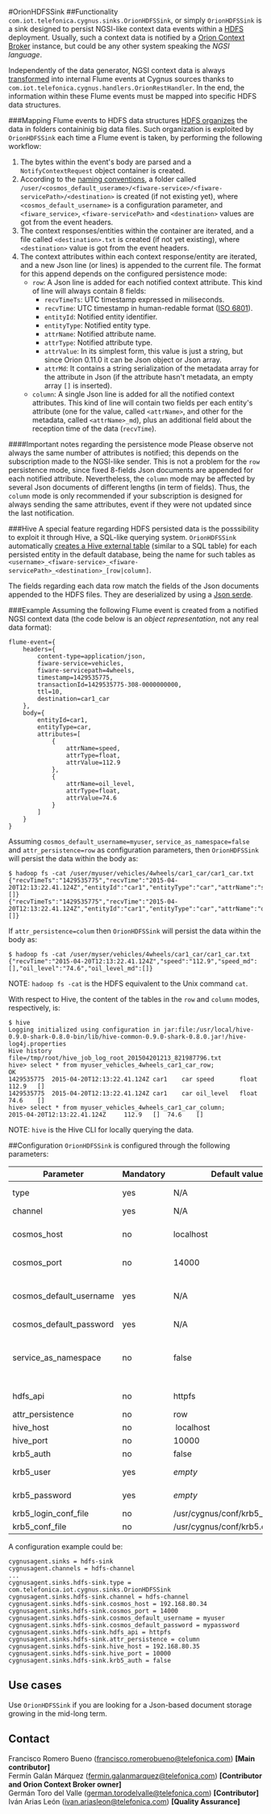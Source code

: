 #OrionHDFSSink
##Functionality
`com.iot.telefonica.cygnus.sinks.OrionHDFSSink`, or simply `OrionHDFSSink` is a sink designed to persist NGSI-like context data events within a [HDFS](https://hadoop.apache.org/docs/current/hadoop-project-dist/hadoop-hdfs/HdfsUserGuide.html) deployment. Usually, such a context data is notified by a [Orion Context Broker](https://github.com/telefonicaid/fiware-orion) instance, but could be any other system speaking the <i>NGSI language</i>.

Independently of the data generator, NGSI context data is always [transformed](from_ngsi_events_to_flume_events.md) into internal Flume events at Cygnus sources thanks to `com.iot.telefonica.cygnus.handlers.OrionRestHandler`. In the end, the information within these Flume events must be mapped into specific HDFS data structures.

###Mapping Flume events to HDFS data structures
[HDFS organizes](https://hadoop.apache.org/docs/current/hadoop-project-dist/hadoop-hdfs/HdfsDesign.html#The_File_System_Namespace) the data in folders containinig big data files. Such organization is exploited by `OrionHDFSSink` each time a Flume event is taken, by performing the following workflow:

1. The bytes within the event's body are parsed and a `NotifyContextRequest` object container is created.
2. According to the [naming conventions](naming_convetions.md), a folder called `/user/<cosmos_default_userame>/<fiware-service>/<fiware-servicePath>/<destination>` is created (if not existing yet), where `<cosmos_default_username>` is a configuration parameter, and `<fiware_service>`, `<fiware-servicePath>` and `<destination>` values are got from the event headers.
3. The context responses/entities within the container are iterated, and a file called `<destination>.txt` is created (if not yet existing), where `<destination>` value is got from the event headers.
4. The context attributes within each context response/entity are iterated, and a new Json line (or lines) is appended to the current file. The format for this append depends on the configured persistence mode:
    * `row`: A Json line is added for each notified context attribute. This kind of line will always contain 8 fields:
        * `recvTimeTs`: UTC timestamp expressed in miliseconds.
        * `recvTime`: UTC timestamp in human-redable format ([ISO 6801](http://en.wikipedia.org/wiki/ISO_8601)).
        * `entityId`: Notified entity identifier.
        * `entityType`: Notified entity type.
        * `attrName`: Notified attribute name.
        * `attrType`: Notified attribute type.
        * `attrValue`: In its simplest form, this value is just a string, but since Orion 0.11.0 it can be Json object or Json array.
        * `attrMd`: It contains a string serialization of the metadata array for the attribute in Json (if the attribute hasn't metadata, an empty array `[]` is inserted).
    * `column`: A single Json line is added for all the notified context attributes. This kind of line will contain two fields per each entity's attribute (one for the value, called `<attrName>`, and other for the metadata, called `<attrName>_md`), plus an additional field about the reception time of the data (`recvTime`).

####Important notes regarding the persistence mode
Please observe not always the same number of attributes is notified; this depends on the subscription made to the NGSI-like sender. This is not a problem for the `row` persistence mode, since fixed 8-fields Json documents are appended for each notified attribute. Nevertheless, the `column` mode may be affected by several Json documents of different lengths (in term of fields). Thus, the `column` mode is only recommended if your subscription is designed for always sending the same attributes, event if they were not updated since the last notification.

###Hive
A special feature regarding HDFS persisted data is the posssibility to exploit it through Hive, a SQL-like querying system. `OrionHDFSSink` automatically [creates a Hive external table](https://cwiki.apache.org/confluence/display/Hive/LanguageManual+DDL#LanguageManualDDL-Create/Drop/TruncateTable) (similar to a SQL table) for each persisted entity in the default database, being the name for such tables as `<username>_<fiware-service>_<fiware-servicePath>_<destination>_[row|column]`.

The fields regarding each data row match the fields of the Json documents appended to the HDFS files. They are deserialized by using a [Json serde](https://github.com/rcongiu/Hive-JSON-Serde).

###Example
Assuming the following Flume event is created from a notified NGSI context data (the code below is an <i>object representation</i>, not any real data format):

    flume-event={
        headers={
	        content-type=application/json,
	        fiware-service=vehicles,
	        fiware-servicepath=4wheels,
	        timestamp=1429535775,
	        transactionId=1429535775-308-0000000000,
	        ttl=10,
	        destination=car1_car
        },
        body={
	        entityId=car1,
	        entityType=car,
	        attributes=[
	            {
	                attrName=speed,
	                attrType=float,
	                attrValue=112.9
	            },
	            {
	                attrName=oil_level,
	                attrType=float,
	                attrValue=74.6
	            }
	        ]
	    }
    }

Assuming `cosmos_default_username=myuser`, `service_as_namespace=false` and `attr_persistence=row` as configuration parameters, then `OrionHDFSSink` will persist the data within the body as:

    $ hadoop fs -cat /user/myuser/vehicles/4wheels/car1_car/car1_car.txt
    {"recvTimeTs":"1429535775","recvTime":"2015-04-20T12:13:22.41.124Z","entityId":"car1","entityType":"car","attrName":"speed","attrType":"float","attrValue":"112.9","attrMd":[]}
    {"recvTimeTs":"1429535775","recvTime":"2015-04-20T12:13:22.41.124Z","entityId":"car1","entityType":"car","attrName":"oil_level","attrType":"float","attrValue":"74.6","attrMd":[]}

If `attr_persistence=colum` then `OrionHDFSSink` will persist the data within the body as:

    $ hadoop fs -cat /user/myser/vehicles/4wheels/car1_car/car1_car.txt
    {"recvTime":"2015-04-20T12:13:22.41.124Z","speed":"112.9","speed_md":[],"oil_level":"74.6","oil_level_md":[]}

NOTE: `hadoop fs -cat` is the HDFS equivalent to the Unix command `cat`.

With respect to Hive, the content of the tables in the `row` and `column` modes, respectively, is:

    $ hive
    Logging initialized using configuration in jar:file:/usr/local/hive-0.9.0-shark-0.8.0-bin/lib/hive-common-0.9.0-shark-0.8.0.jar!/hive-log4j.properties
    Hive history file=/tmp/root/hive_job_log_root_201504201213_821987796.txt
    hive> select * from myuser_vehicles_4wheels_car1_car_row;
    OK
    1429535775	2015-04-20T12:13:22.41.124Z	car1	car	speed		float	112.9	[]
    1429535775	2015-04-20T12:13:22.41.124Z	car1	car	oil_level	float	74.6	[]
    hive> select * from myuser_vehicles_4wheels_car1_car_column;
    2015-04-20T12:13:22.41.124Z		112.9	[]	74.6	[]

NOTE: `hive` is the Hive CLI for locally querying the data.

##Configuration
`OrionHDFSSink` is configured through the following parameters:

| Parameter | Mandatory | Default value | Comments |
|---|---|---|---|
| type | yes | N/A | Must be <i>com.telefonica.iot.cygnus.sinks.OrionHDFSSink</i> |
| channel | yes | N/A |
| cosmos_host | no | localhost | FQDN/IP address where HDFS Namenode runs, or comma-separated list of FQDN/IP addresses where HDFS HA Namenodes run |
| cosmos_port | no | 14000 | <i>14000</i> if using HttpFS, <i>50070</i> if using WebHDFS |
| cosmos\_default\_username | yes | N/A | If `service_as_namespace=false` then it must be an already existent user in HDFS. If `service_as_namespace=true` then it must be a HDFS superuser |
| cosmos\_default\_password | yes | N/A |
| service\_as\_namespace | no | false | If configured as <i>true</i> then the `fiware-service` (or the default one) is used as the HDFS namespace instead of `cosmos_default_username`, which in this case must be a HDFS superuser |
| hdfs_api | no | httpfs | <i>httpfs</i> if using the HttpFS gateway or <i>webhdfs</i> if using the standard WebHDFS |
| attr_persistence | no | row | <i>row</i> or <i>column</i>
| hive_host | no | localhost |
| hive_port | no | 10000 |
| krb5_auth | no | false |
| krb5_user | yes | <i>empty</i> | Ignored if <i>krb5_auth=false</i>, mandatory otherwise |
| krb5_password | yes | <i>empty</i> | Ignored if <i>krb5_auth=false</i>, mandatory otherwise |
| krb5\_login\_conf\_file | no | /usr/cygnus/conf/krb5_login.conf | Ignored if <i>krb5_auth=false</i> |
| krb5\_conf\_file | no | /usr/cygnus/conf/krb5.conf | Ignored if <i>krb5_auth=false</i> |

A configuration example could be:

    cygnusagent.sinks = hdfs-sink
    cygnusagent.channels = hdfs-channel
    ...
    cygnusagent.sinks.hdfs-sink.type = com.telefonica.iot.cygnus.sinks.OrionHDFSSink
    cygnusagent.sinks.hdfs-sink.channel = hdfs-channel
    cygnusagent.sinks.hdfs-sink.cosmos_host = 192.168.80.34
    cygnusagent.sinks.hdfs-sink.cosmos_port = 14000
    cygnusagent.sinks.hdfs-sink.cosmos_default_username = myuser
    cygnusagent.sinks.hdfs-sink.cosmos_default_password = mypassword
    cygnusagent.sinks.hdfs-sink.hdfs_api = httpfs
    cygnusagent.sinks.hdfs-sink.attr_persistence = column
    cygnusagent.sinks.hdfs-sink.hive_host = 192.168.80.35
    cygnusagent.sinks.hdfs-sink.hive_port = 10000
    cygnusagent.sinks.hdfs-sink.krb5_auth = false

## Use cases
Use `OrionHDFSSink` if you are looking for a Json-based document storage growing in the mid-long term.

## Contact
Francisco Romero Bueno (francisco.romerobueno@telefonica.com) **[Main contributor]**
<br>
Fermín Galán Márquez (fermin.galanmarquez@telefonica.com) **[Contributor and Orion Context Broker owner]**
<br>
Germán Toro del Valle (german.torodelvalle@telefonica.com) **[Contributor]**
<br>
Iván Arias León (ivan.ariasleon@telefonica.com) **[Quality Assurance]**
